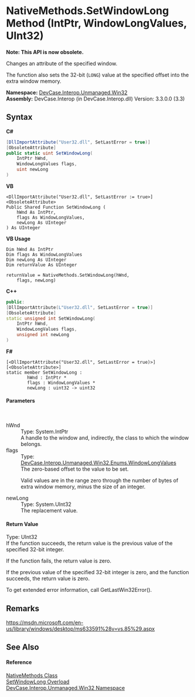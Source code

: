 # NativeMethods.SetWindowLong Method (IntPtr, WindowLongValues, UInt32)
 

**Note: This API is now obsolete.**

Changes an attribute of the specified window. 

 The function also sets the 32-bit (`LONG`) value at the specified offset into the extra window memory.

**Namespace:**&nbsp;<a href="N_DevCase_Interop_Unmanaged_Win32">DevCase.Interop.Unmanaged.Win32</a><br />**Assembly:**&nbsp;DevCase.Interop (in DevCase.Interop.dll) Version: 3.3.0.0 (3.3)

## Syntax

**C#**<br />
``` C#
[DllImportAttribute("User32.dll", SetLastError = true)]
[ObsoleteAttribute]
public static uint SetWindowLong(
	IntPtr hWnd,
	WindowLongValues flags,
	uint newLong
)
```

**VB**<br />
``` VB
<DllImportAttribute("User32.dll", SetLastError := true>]
<ObsoleteAttribute>
Public Shared Function SetWindowLong ( 
	hWnd As IntPtr,
	flags As WindowLongValues,
	newLong As UInteger
) As UInteger
```

**VB Usage**<br />
``` VB Usage
Dim hWnd As IntPtr
Dim flags As WindowLongValues
Dim newLong As UInteger
Dim returnValue As UInteger

returnValue = NativeMethods.SetWindowLong(hWnd, 
	flags, newLong)
```

**C++**<br />
``` C++
public:
[DllImportAttribute(L"User32.dll", SetLastError = true)]
[ObsoleteAttribute]
static unsigned int SetWindowLong(
	IntPtr hWnd, 
	WindowLongValues flags, 
	unsigned int newLong
)
```

**F#**<br />
``` F#
[<DllImportAttribute("User32.dll", SetLastError = true)>]
[<ObsoleteAttribute>]
static member SetWindowLong : 
        hWnd : IntPtr * 
        flags : WindowLongValues * 
        newLong : uint32 -> uint32 

```


#### Parameters
&nbsp;<dl><dt>hWnd</dt><dd>Type: System.IntPtr<br />A handle to the window and, indirectly, the class to which the window belongs.</dd><dt>flags</dt><dd>Type: <a href="T_DevCase_Interop_Unmanaged_Win32_Enums_WindowLongValues">DevCase.Interop.Unmanaged.Win32.Enums.WindowLongValues</a><br />The zero-based offset to the value to be set. 

 Valid values are in the range zero through the number of bytes of extra window memory, minus the size of an integer.</dd><dt>newLong</dt><dd>Type: System.UInt32<br />The replacement value.</dd></dl>

#### Return Value
Type: UInt32<br />If the function succeeds, the return value is the previous value of the specified 32-bit integer. 

 If the function fails, the return value is zero. 

 If the previous value of the specified 32-bit integer is zero, and the function succeeds, the return value is zero. 

 To get extended error information, call GetLastWin32Error().

## Remarks
<a href="https://msdn.microsoft.com/en-us/library/windows/desktop/ms633591%28v=vs.85%29.aspx" target="_blank">https://msdn.microsoft.com/en-us/library/windows/desktop/ms633591%28v=vs.85%29.aspx</a>

## See Also


#### Reference
<a href="T_DevCase_Interop_Unmanaged_Win32_NativeMethods">NativeMethods Class</a><br /><a href="Overload_DevCase_Interop_Unmanaged_Win32_NativeMethods_SetWindowLong">SetWindowLong Overload</a><br /><a href="N_DevCase_Interop_Unmanaged_Win32">DevCase.Interop.Unmanaged.Win32 Namespace</a><br />